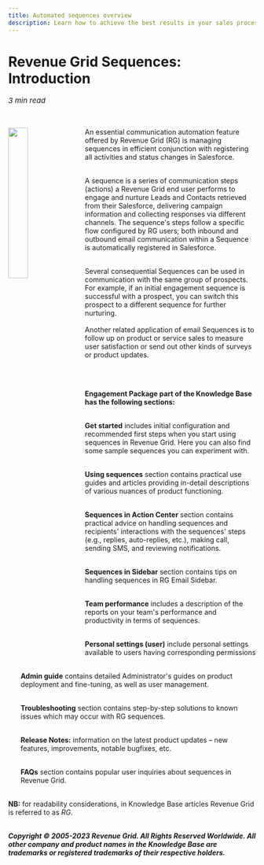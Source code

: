 ```yaml
---
title: Automated sequences overview
description: Learn how to achieve the best results in your sales process with automated RG sequences for sales engagement
---
```


# Revenue Grid Sequences: Introduction

<p style="font-size:15px"><i>3 min read</i> </p>
<!-- ShareThis BEGIN -->
<div class="addthis_inline_share_toolbox"></div>
<!-- End ShareThis -->
<br>

<p> <img src="../../assets/images/08232021/wholetab.png" style="margin-right:15px;  float: left; width: 28%; height: 28%;">

An essential communication automation feature offered by Revenue Grid (RG) is managing sequences in efficient conjunction with registering all activities and status changes in Salesforce.<br><br>

A sequence is a series of communication steps (actions) a Revenue Grid end user performs to engage and nurture Leads and Contacts retrieved from their Salesforce, delivering campaign information and collecting responses via different channels. The sequence's steps follow a specific flow configured by RG users; both inbound and outbound email communication within a Sequence is automatically registered in Salesforce.<br><br>

Several consequential Sequences can be used in communication with the same group of prospects. For example, if an initial engagement sequence is successful with a prospect, you can switch this prospect to a different sequence for further nurturing.  <br><br>
Another related application of email Sequences is to follow up on product or service sales to measure user satisfaction or send out other kinds of surveys or product updates.
</p>

<br><br>

**Engagement Package part of the Knowledge Base has the following sections:**
<br><br>

<p style="margin-left:5%">
    <b>Get started</b> includes initial configuration and recommended first steps when you start using sequences in Revenue Grid. Here you can also find some sample sequences you can experiment with.
    <br><br>
</p>

<p style="margin-left:5%">
    <b>Using sequences</b> section contains practical use guides and articles providing in-detail descriptions of various nuances of product functioning.
    <br><br>
</p>

<p style="margin-left:5%">
    <b>Sequences in Action Center</b> section contains practical advice on handling sequences and recipients' interactions with the sequences' steps (e.g., replies, auto-replies, etc.), making call, sending SMS, and reviewing notifications.
    <br><br>
</p>

<p style="margin-left:5%">
    <b>Sequences in Sidebar</b> section contains tips on handling sequences in RG Email Sidebar.
    <br><br>
</p>

<p style="margin-left:5%">
    <b>Team performance</b> includes a description of the reports on your team's performance and productivity in terms of sequences.
    <br><br>
</p>

<p style="margin-left:5%">
    <b>Personal settings (user)</b> include personal settings available to users having corresponding permissions
    <br><br>
</p>

<p style="margin-left:5%">
    <b>Admin guide</b> contains detailed Administrator's guides on product deployment and fine-tuning, as well as user management.
    <br><br>
</p>

<p style="margin-left:5%">
    <b>Troubleshooting</b> section contains step-by-step solutions to known issues which may occur with RG sequences.
    <br><br>
</p>

<p style="margin-left:5%">
    <b>Release Notes:</b> information on the latest product updates – new features, improvements, notable bugfixes, etc.
    <br><br>
</p>

<p style="margin-left:5%">
    <b>FAQs</b> section contains popular user inquiries about sequences in Revenue Grid.
    <br><br>
</p>



**NB:** for readability considerations, in Knowledge Base articles Revenue Grid is referred to as *RG*.
<br><br>

***Copyright © 2005-2023 Revenue Grid. All Rights Reserved Worldwide. All other company and product names in the Knowledge Base are trademarks or registered trademarks of their respective holders.***